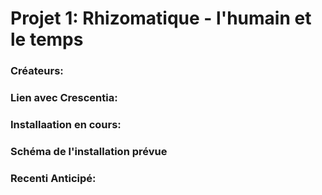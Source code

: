 # Projet 1: Rhizomatique - l'humain et le temps

### Créateurs:
### Lien avec Crescentia:
### Installaation en cours:
### Schéma de l'installation prévue
### Recenti Anticipé:

